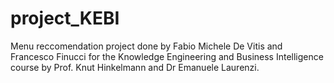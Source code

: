 # project_KEBI

Menu reccomendation project done by Fabio Michele De Vitis and Francesco Finucci for the Knowledge Engineering and Business Intelligence course by Prof. Knut Hinkelmann and Dr Emanuele Laurenzi.
